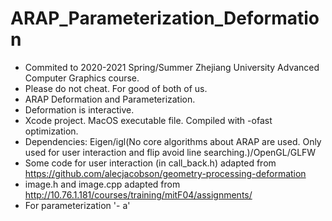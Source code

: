 # ARAP_Parameterization_Deformation
- Commited to 2020-2021 Spring/Summer Zhejiang University Advanced Computer Graphics course.
- Please do not cheat. For good of both of us.
- ARAP Deformation and Parameterization.
- Deformation is interactive.
- Xcode project. MacOS executable file. Compiled with -ofast optimization.
- Dependencies: Eigen/igl(No core algorithms about ARAP are used. Only used for user interaction and flip avoid line searching.)/OpenGL/GLFW
- Some code for user interaction (in call_back.h) adapted from https://github.com/alecjacobson/geometry-processing-deformation
- image.h and image.cpp adapted from http://10.76.1.181/courses/training/mitF04/assignments/
- For parameterization '- a'
